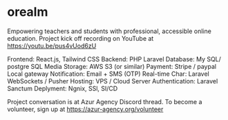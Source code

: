 # orealm
Empowering teachers and students with professional, accessible online education. 
Project kick off recording on YouTube at https://youtu.be/pus4vUod6zU

Frontend: React.js, Tailwind CSS
Backend: PHP Laravel
Database: My SQL/ postgre SQL
Media Storage: AWS S3 (or similar)
Payment: Stripe / paypal Local gateway
Notification: Email + SMS (OTP)
Real-time Char: Laravel WebSockets / Pusher
Hosting: VPS / Cloud Server
Authentication: Laravel Sanctum
Deplyment: Ngnix, SSl, SI/CD

Project conversation is at Azur Agency Discord thread. To become a volunteer, sign up at https://azur-agency.org/volunteer
